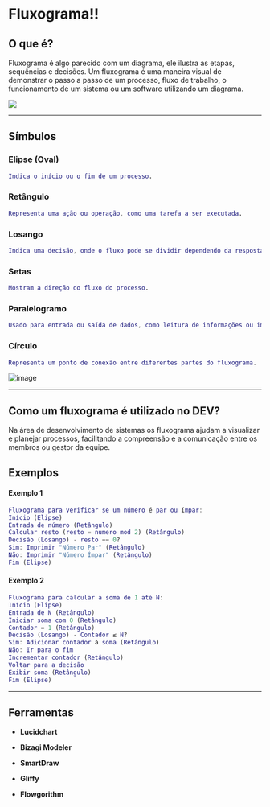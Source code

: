 # Fluxograma!!

## O que é?

Fluxograma é algo parecido com um diagrama, ele ilustra as etapas, sequências e decisões. Um fluxograma é uma maneira visual de demonstrar o passo a passo de um processo, fluxo de trabalho, o funcionamento de um sistema ou um software utilizando um diagrama.

![](https://st.depositphotos.com/1062085/2653/v/950/depositphotos_26530659-stock-illustration-flowchart-vector-illustration.jpg)

---

## Símbulos

### Elipse (Oval)
```M
Indica o início ou o fim de um processo.
```

### Retângulo
```M
Representa uma ação ou operação, como uma tarefa a ser executada.
```

### Losango
```M
Indica uma decisão, onde o fluxo pode se dividir dependendo da resposta (sim ou não).
```

### Setas
```M
Mostram a direção do fluxo do processo.
```

### Paralelogramo
```M
Usado para entrada ou saída de dados, como leitura de informações ou impressão de resultados.
```

### Círculo
```M
Representa um ponto de conexão entre diferentes partes do fluxograma.
```
![image](https://github.com/user-attachments/assets/ab3003d7-5af5-459f-93eb-bbbecda073bb)

---

## Como um fluxograma é utilizado no DEV?

Na área de desenvolvimento de sistemas os fluxograma ajudam a visualizar e planejar processos, facilitando a compreensão e a comunicação entre os membros ou gestor da equipe.

## Exemplos

#### Exemplo 1
```M
Fluxograma para verificar se um número é par ou ímpar:
Início (Elipse)
Entrada de número (Retângulo)
Calcular resto (resto = numero mod 2) (Retângulo)
Decisão (Losango) - resto == 0?
Sim: Imprimir "Número Par" (Retângulo)
Não: Imprimir "Número Ímpar" (Retângulo)
Fim (Elipse)
```
#### Exemplo 2
```M
Fluxograma para calcular a soma de 1 até N:
Início (Elipse)
Entrada de N (Retângulo)
Iniciar soma com 0 (Retângulo)
Contador = 1 (Retângulo)
Decisão (Losango) - Contador ≤ N?
Sim: Adicionar contador à soma (Retângulo)
Não: Ir para o fim
Incrementar contador (Retângulo)
Voltar para a decisão
Exibir soma (Retângulo)
Fim (Elipse)
```
---

## Ferramentas

- **Lucidchart**

- **Bizagi Modeler**

- **SmartDraw**

- **Gliffy**

- **Flowgorithm**
